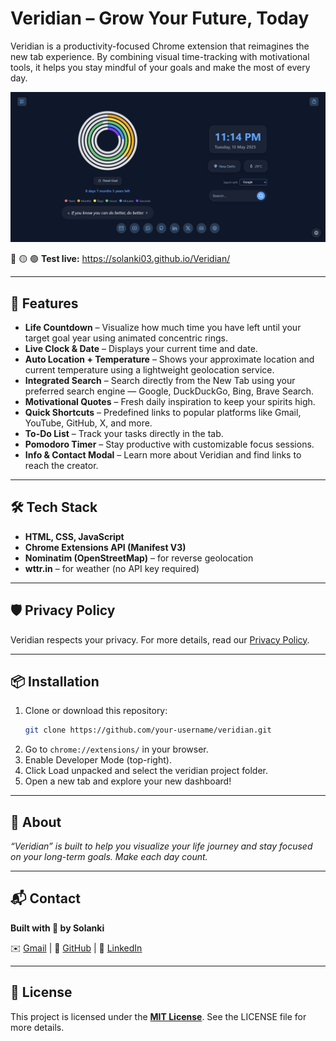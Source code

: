 # Veridian – Grow Your Future, Today

Veridian is a productivity-focused Chrome extension that reimagines the new tab experience. By combining visual time-tracking with motivational tools, it helps you stay mindful of your goals and make the most of every day.

![Veridian Preview](assets/Veridian_UI.png) 

🔴 🟡 🟢 **Test live:** https://solanki03.github.io/Veridian/

---


## 🚀 Features

- **Life Countdown** – Visualize how much time you have left until your target goal year using animated concentric rings.
- **Live Clock & Date** – Displays your current time and date.
- **Auto Location + Temperature** – Shows your approximate location and current temperature using a lightweight geolocation service.
- **Integrated Search** – Search directly from the New Tab using your preferred search engine — Google, DuckDuckGo, Bing, Brave Search.
- **Motivational Quotes** – Fresh daily inspiration to keep your spirits high.
- **Quick Shortcuts** – Predefined links to popular platforms like Gmail, YouTube, GitHub, X, and more.
- **To-Do List** – Track your tasks directly in the tab.
- **Pomodoro Timer** – Stay productive with customizable focus sessions.
- **Info & Contact Modal** – Learn more about Veridian and find links to reach the creator.

---

## 🛠️ Tech Stack

- **HTML, CSS, JavaScript**
- **Chrome Extensions API (Manifest V3)**
- **Nominatim (OpenStreetMap)** – for reverse geolocation
- **wttr.in** – for weather (no API key required)

---

## 🛡️ Privacy Policy
Veridian respects your privacy. For more details, read our [Privacy Policy](https://solanki03.github.io/Veridian/privacy-policy.html).

---

## 📦 Installation

1. Clone or download this repository:
   ```bash
   git clone https://github.com/your-username/veridian.git
   ```
2. Go to `chrome://extensions/` in your browser.
3. Enable Developer Mode (top-right).
4. Click Load unpacked and select the veridian project folder.
5. Open a new tab and explore your new dashboard!

---

## 🧠 About

*“Veridian” is built to help you visualize your life journey and stay focused on your long-term goals. Make each day count.*

---

## 📬 Contact

**Built with 💙 by Solanki**

✉️ [Gmail](solankisingha23@gmail.com) | 
🐙 [GitHub](https://github.com/solanki03) |
💼 [LinkedIn](https://www.linkedin.com/in/solankisingha) 

---

## 📄 License
This project is licensed under the **[MIT License](https://choosealicense.com/licenses/mit/)**. See the LICENSE file for more details.
